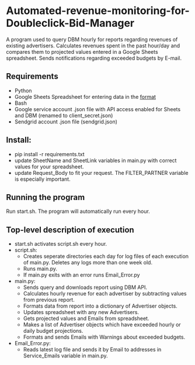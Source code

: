 # Automated-revenue-monitoring-for-Doubleclick-Bid-Manager
A program used to query DBM hourly for reports regarding revenues of existing advertisers. Calculates revenues spent in the past hour/day and compares them to projected values entered in a Google Sheets spreadsheet. Sends notifications regarding exceeded budgets by E-mail.

## Requirements
* Python
* Google Sheets Spreadsheet for entering data in the [format](https://docs.google.com/spreadsheets/d/1psmDekU5p1TR_vSPF3Wp2bxuuAtsY_UImz4MR-SgliY/edit?usp=sharing)
* Bash
* Google service account .json file with API access enabled for Sheets and DBM (renamed to client_secret.json)
* Sendgrid account .json file (sendgrid.json)

## Install:
* pip install -r requirements.txt
* update SheetName and SheetLink variables in main.py with correct values for your spreadsheet.
* update Request_Body to fit your request. The FILTER_PARTNER variable is especially important.

## Running the program
Run start.sh. The program will automatically run every hour.

## Top-level description of execution
* start.sh activates script.sh every hour.
* script.sh:
  * Creates seperate directories each day for log files of each execution of main.py. Deletes any logs more than one week old.
  * Runs main.py.
  * If main.py exits with an error runs Email_Error.py
* main.py:
  * Sends query and downloads report using DBM API.
  * Calculates hourly revenue for each advertiser by subtracting values from previous report.
  * Formats data from report into a dictionary of Advertiser objects. 
  * Updates spreadsheet with any new Advertisers.
  * Gets projected values and Emails from spreadsheet.
  * Makes a list of Advertiser objects which have exceeded hourly or daily budget projections.
  * Formats and sends Emails with Warnings about exceeded budgets.
* Email_Error.py:
  * Reads latest log file and sends it by Email to addresses in Service_Emails variable in main.py.





